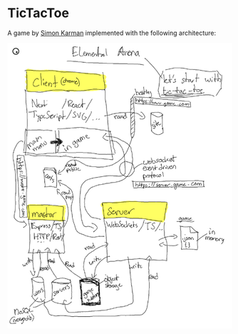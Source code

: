 # TicTacToe

A game by [Simon Karman](https://www.simonkarman.nl) implemented with the following architecture:

![Architecture](architecture.png)
